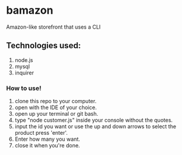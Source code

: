 # bamazon
 Amazon-like storefront that uses a CLI 
## Technologies used:
1. node.js
2. mysql
3. inquirer


### How to use!

1. clone this repo to your computer.
2. open with the IDE of your choice.
3. open up your terminal or git bash.
4. type "node customer.js" inside your console without the quotes.
5. input the id you want or use the up and down arrows to select the product press 'enter'.
6. Enter how many you want.
7. close it when you're done.
